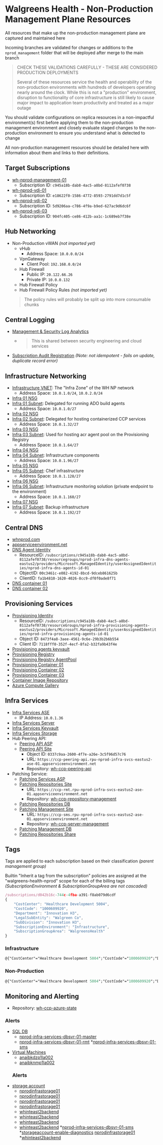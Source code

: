 # Walgreens Health - Non-Production Management Plane Resources

All resources that make up the non-production management plane are captured and maintained here

Incoming branches are validated for changes or additions to the `nprod_management` folder that will be
deployed after merge to the main branch

> CHECK THESE VALIDATIONS CAREFULLY - THESE ARE CONSIDERED PRODUCTION DEPLOYMENTS
>
> Several of these resources service the health and operability of the non-production
> environments with hundreds of developers operating nearly around the clock.
> While this is not a "production" environment, disruption to functionality of
> core infrastructure is still likely to cause major impact to application team
> productivity and treated as a major outage

You should validate configurations on replica resources in a non-impactful environment(s) first before
applying them to the non-production management environment and closely evaluate staged changes to the non-production environment
to ensure you understand what is detected to change

All non-production management resources should be detailed here with information about them and links to their definitions.


## Target Subscriptions
* [wh-nprod-management-01](https://portal.azure.com/#@WalgreensHealthNonProd.onmicrosoft.com/resource/subscriptions/c945a18b-dab8-4ac5-a8bd-8112afef0738/overview)
  * Subscription ID: `c945a18b-dab8-4ac5-a8bd-8112afef0738`
* [wh-nprod-vdi-01](https://portal.azure.com/#@WalgreensHealthNonProd.onmicrosoft.com/resource/subscriptions/e18622f0-1586-4772-8593-2791dd7d1c5f/overview)
  * Subscription ID: `e18622f0-1586-4772-8593-2791dd7d1c5f`
* [wh-nprod-vdi-02](https://portal.azure.com/#@WalgreensHealthNonProd.onmicrosoft.com/resource/subscriptions/5d9206aa-c786-4f9a-b9ed-627ac9d6dc6f/overview)
  * Subscription ID: `5d9206aa-c786-4f9a-b9ed-627ac9d6dc6f`
* [wh-nprod-vdi-03](https://portal.azure.com/#@WalgreensHealthNonProd.onmicrosoft.com/resource/subscriptions/904fc405-ce86-412b-aa1c-1c689eb7f38e/overview)
  * Subscription ID: `904fc405-ce86-412b-aa1c-1c689eb7f38e`


## Hub Networking
* Non-Production vWAN _(not imported yet)_
    * vHub
      * Address Space: `10.0.0.0/24`
    * VpnGateway
      * Client Pool: `192.168.0.0/24`
    * Hub Firewall
      * Public IP: `20.122.66.26`
      * Private IP: `10.0.0.132`
    * Hub Firewall Policy
    * Hub Firewall Policy Rules _(not imported yet)_
    > The policy rules will probably be split up into more consumable chunks


## Central Logging
* [Management & Security Log Analytics](./wh-nprod-globplat-seclaws-eastus2-01.json)
  * > This is shared between security engineering and cloud services
* [Subscription Audit Registration](./wh-np-subscription-datasources.json) _(Note: not idempotent - fails on update, duplicate record error)_


## Infrastructure Networking
* [Infrastructure VNET](./wh-int-infra-eastus2-vnet-01.json): The "Infra Zone" of the WH NP network
  * Address Space: `10.0.1.0/24`, `10.0.2.0/24`
* [Infra 01 NSG](./virtual-network-security-groups/wh-int-infra-eastus2-vnet-01-sn01-nsg.json)
* [Infra 01 Subnet](./virtual-network/wh-int-infra-eastus2-vnet-01-sn01.json): Delegated for running ADO build agents
  * Address Space: `10.0.1.0/27`
* [Infra 02 NSG](./virtual-network-security-groups/wh-int-infra-eastus2-vnet-01-sn02-nsg.json)
* [Infra 02 Subnet](./virtual-network/wh-int-infra-eastus2-vnet-01-sn02.json): Delegated for hosting containerized CCP services
  * Address Space: `10.0.1.32/27`
* [Infra 03 NSG](./virtual-network-security-groups/wh-int-infra-eastus2-vnet-01-sn03-nsg.json)
* [Infra 03 Subnet](./virtual-network/wh-int-infra-eastus2-vnet-01-sn03.json): Used for hosting acr agent pool on the Provisioning Registry
  * Address Space: `10.0.1.64/27`
* [Infra 04 NSG](./virtual-network-security-groups/wh-int-infra-eastus2-vnet-01-sn04-nsg.json)
* [Infra 04 Subnet](./virtual-network/wh-int-infra-eastus2-vnet-01-sn04.json): Infrastructure components 
  * Address Space: `10.0.1.96/27`
* [Infra 05 NSG](./virtual-network-security-groups/wh-int-infra-eastus2-vnet-01-sn05-nsg.json)
* [Infra 05 Subnet](./virtual-network/wh-int-infra-eastus2-vnet-01-sn05.json): Chef infrastructure 
  * Address Space: `10.0.1.128/27`
* [Infra 06 NSG](./virtual-network-security-groups/wh-int-infra-eastus2-vnet-01-sn06-nsg.json)
* [Infra 06 Subnet](./virtual-network/wh-int-infra-eastus2-vnet-01-sn06.json): Infrastructure monitoring solution (private endpoint to the environment)
  * Address Space: `10.0.1.160/27`
* [Infra 07 NSG](./virtual-network-security-groups/wh-int-infra-eastus2-vnet-01-sn07-nsg.json)
* [Infra 07 Subnet](./virtual-network/wh-int-infra-eastus2-vnet-01-sn07.json): Backup infrastructure 
  * Address Space:  `10.0.1.192/27`
  
## Central DNS
* [whnprod.com](./dns_zones/whnprod.com.json)
* [appserviceenvironment.net](./dns_zones/appserviceenvironment.net.json)
* [DNS Agent Identity](./nprod-infra-dns-agents-id-01.json)
  * ResourceID: `/subscriptions/c945a18b-dab8-4ac5-a8bd-8112afef0738/resourcegroups/nprod-infra-dns-agents-eastus2/providers/Microsoft.ManagedIdentity/userAssignedIdentities/nprod-infra-dns-agents-id-01`
  * ObjectID: `00c3461c-e082-4192-8bcd-9dceb861625b`
  * ClientID: `fa1b4810-1620-4026-8cc9-df0f0ade8f71`
* [DNS container 01](./nprod-infra-dns-agents-aci-01.json)
* [DNS container 02](./nprod-infra-dns-agents-aci-02.json)


## Provisioning Services
* [Provisioning Identity](./nprod-infra-provisioning-agents-id-01.json)
  * ResourceID: `/subscriptions/c945a18b-dab8-4ac5-a8bd-8112afef0738/resourceGroups/nprod-infra-provisioning-agents-eastus2/providers/Microsoft.ManagedIdentity/userAssignedIdentities/nprod-infra-provisioning-agents-id-01`
  * Object ID: `8473f4a8-3aee-4561-9c6e-29b3b2b6b554`
  * Client ID: `7118fff0-352f-4ecf-8fa2-b32fa9b43f4e`
* [Provisioning agents keyvault](./np-inf-prv-agents-kv-01.json)
* [Provisioning Registry](./nprodinfraprovisioningagentsacr01.json)
* [Provisioning Registry AgentPool](./npinfacr01pl01.json)
* [Provisioning Container 01](./nprod-infra-provisioning-agents-aci-01.json)
* [Provisioning Container 02](./nprod-infra-provisioning-agents-aci-02.json)
* [Provisioning Container 03](./nprod-infra-provisioning-agents-aci-03.json)
* [Container Image Repository](https://dev.azure.com/walgreens-health-services/Walgreens%20Health%20Services/_git/wh-ccp-vsts-agent)
* [Azure Compute Gallery](./nprodinfrabaseimagegallery01.json)


## Infra Services
* [Infra Services ASE](./rpu-nprod-infra-services-eastus2-ase-01.json)
  * IP Address: `10.0.1.36`
* [Infra Services Server](./patching/nprod-infra-services-dbsvr-01.json)
* [Infra Services Keyvault](./patching/nprod-infra-kv01.json)
* [Infra Services Storage](./patching/nprod-infra-storage-01.json)
* Hub Peering API:
  * [Peering API ASP](./ccp-peering-api-np-l-asp-01.json)
  * [Peering API Site](./ccp-peering-api.json)
    * Object ID: `0337c9aa-2600-4f7e-a26e-3c5f96d57c76`
    * URL: `https://ccp-peering-api.rpu-nprod-infra-svcs-eastus2-ase-01.appserviceenvironment.net`
    * Repository: [wh-ccp-peering-api](https://dev.azure.com/walgreens-health-services/Walgreens%20Health%20Services/_git/wh-ccp-peering-api)
* Patching Service:
  * [Patching Services ASP](./patching/ccp-patching-np-l-asp-01.json)
  * [Patching Repositories Site](./patching/ccp-rmt-app-site.json)
    * URL: `https://ccp-rmt.rpu-nprod-infra-svcs-eastus2-ase-01.appserviceenvironment.net`
    * Repository: [wh-ccp-repository-management](https://dev.azure.com/walgreens-health-services/Walgreens%20Health%20Services/_git/wh-ccp-repository-management)
  * [Patching Repositories DB](./patching/rmt-sql-database-parameters.json)
  * [Patching Management Site](./patching/ccp-sms-app-site.json)
    * URL: `https://ccp-sms.rpu-nprod-infra-svcs-eastus2-ase-01.appserviceenvironment.net`
    * Repository: [wh-ccp-server-management](https://dev.azure.com/walgreens-health-services/Walgreens%20Health%20Services/_git/wh-ccp-server-management)
  * [Patching Management DB](./patching/sms-sql-database-parameters.json)
  * [Patching Repositories Share](./patching/nprod-infra-storage-01-share.json)



## Tags
Tags are applied to each subscription based on their classification _(parent management group)_

Builtin "Inherit a tag from the subscription" policies are assigned at the "walgreens-health-nprod" scope for each of the billing tags
_(SubscriptionEnvironment & SubscriptionGroupArea are not cascaded)_

```js
/subscriptions/d042b16c-744c-4fba-a391-f8ab079d6cdf
{
    "CostCenter": "Healthcare Development 5004",
    "CostCode": "1000609920",
    "Department": "Innovation H3",
    "LegalSubEntity": "Walgreen Co",
    "SubDivision": "Innovation H3",
    "SubscriptionEnvironment": "Infrastructure",
    "SubscriptionGroupArea": "WalgreensHealth"
}
```

### Infrastructure
```ps
@{"CostCenter"="Healthcare Development 5004";"CostCode"="1000609920";"Department"="Innovation H3";"LegalSubEntity"="Walgreen Co";"SubDivision"="Innovation H3";"SubscriptionEnvironment"="Infrastructure";"SubscriptionGroupArea"="WalgreensHealth"}
```

### Non-Production
```ps
@{"CostCenter"="Healthcare Development 5004";"CostCode"="1000609920";"Department"="Innovation H3";"LegalSubEntity"="Walgreen Co";"SubDivision"="Innovation H3";"SubscriptionEnvironment"="Non-Production";"SubscriptionGroupArea"="WalgreensHealth"}
```
## Monitoring and Alerting

* Repository: [wh-ccp-azure-state](https://dev.azure.com/walgreens-health-services/Walgreens%20Health%20Services/_git/wh-ccp-azure-state?path=/nprod_management/monitoring)

### Alerts
* [SQL DB](/nprod_management/monitoring/alerts/sql-database)
  * [nprod-infra-services-dbsvr-01-master](/nprod_management/monitoring/alerts/sql-database/alert-metric-sql-db-nprod-infra-services-dbsvr-01-master-cpu-greater-70-percent.json)
  * [nprod-infra-services-dbsvr-01-rmt](/nprod_management/monitoring/alerts/sql-database/alert-metric-sql-db-nprod-infra-services-dbsvr-01-rmt-cpu-greater-70-percent.json)
  *[nprod-infra-services-dbsvr-01-sms](nprod_management/monitoring/alerts/sql-database/alert-metric-sql-db-nprod-infra-services-dbsvr-01-sms-cpu-greater-70-percent.json)
* [Virtual Machines](/nprod_management/monitoring/alerts/virtual-machines)
  * [anaibkdzp1la002](/nprod_management/monitoring/alerts/virtual-machines/anaibkdzp1la002)
  * [anaibknmp1la002](/nprod_management/monitoring/alerts/virtual-machines/anaibknmp1la002)
  ### Alerts
* [storage account](/nprod_management/monitoring/alerts/)
  * [nprodinfrastorage01](/nprod_management/monitoring/alerts/alert-activity-storageaccount-nprodinfrastorage01-createupdate.json)
  * [nprodinfrastorage01](/nprod_management/monitoring/alerts/alert-activity-storageaccount-nprodinfrastorage01-delete.json)
  * [nprodinfrastorage01](/nprod_management/monitoring/alerts/alert-activity-storageaccount-nprodinfrastorage01-failover.json)
  * [nprodinfrastorage01](/nprod_management/monitoring/alerts/alert-metric-storageaccount-nprodinfrastorage01-availability-lessthan50.json)
  * [whinteast2backend](/nprod_management/monitoring/alerts/alert-activity-storageaccount-whinteast2backend-createupdate.json)
  * [whinteast2backend](/nprod_management/monitoring/alerts/alert-activity-storageaccount-whinteast2backend-delete.json)
  * [whinteast2backend](/nprod_management/monitoring/alerts/alert-metric-storageaccount-whinteast2backend-availability-lessthan50.json)
  * [whinteast2backend](/nprod_management/monitoring/alert-activity-storageaccount-whinteast2backend-failover.json)
  *[nprod-infra-services-dbsvr-01-sms](nprod_management/monitoring/alerts/sql-database/alert-metric-sql-db-nprod-infra-services-dbsvr-01-sms-cpu-greater-70-percent.json)
*[storageaccount-enable-diagnostics](/nprod_management/monitoring/enable-logs-diagnostics)
 [nprodinfrastorage01](/nprod_management/monitoring/enable-logs-diagnostics/storage-acocunt/enable-diagnostics-storage-account-nprodinfrastorage01.json)
 *[whinteast2backend](/nprod_management/monitoring/enable-logs-diagnostics/storage-acocunt/enable-diagnostics-storage-account-whinteast2backend.json)
